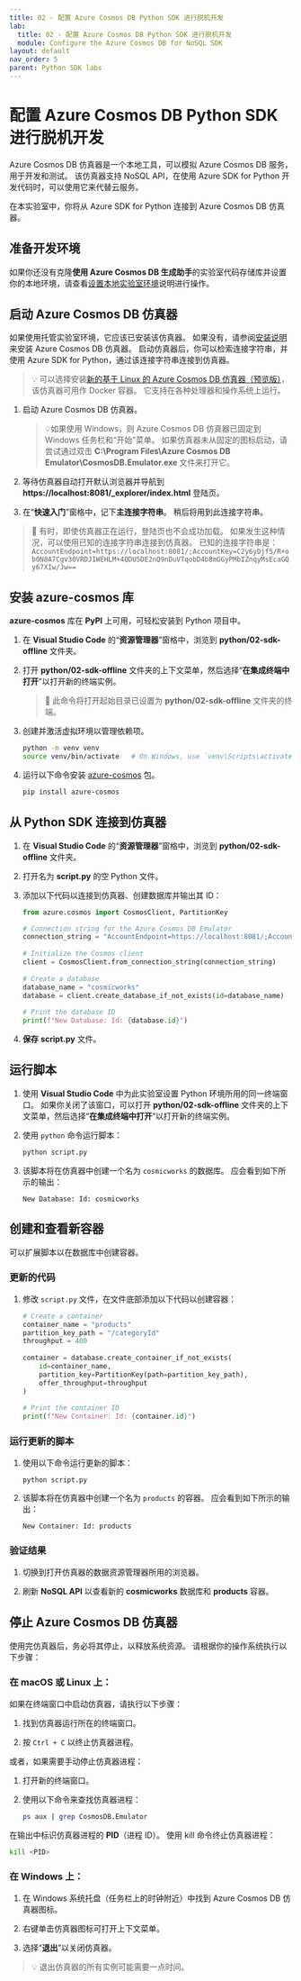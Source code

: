 ```yaml
---
title: 02 - 配置 Azure Cosmos DB Python SDK 进行脱机开发
lab:
  title: 02 - 配置 Azure Cosmos DB Python SDK 进行脱机开发
  module: Configure the Azure Cosmos DB for NoSQL SDK
layout: default
nav_order: 5
parent: Python SDK labs
---
```


# 配置 Azure Cosmos DB Python SDK 进行脱机开发

Azure Cosmos DB 仿真器是一个本地工具，可以模拟 Azure Cosmos DB 服务，用于开发和测试。 该仿真器支持 NoSQL API，在使用 Azure SDK for Python 开发代码时，可以使用它来代替云服务。

在本实验室中，你将从 Azure SDK for Python 连接到 Azure Cosmos DB 仿真器。

## 准备开发环境

如果你还没有克隆**使用 Azure Cosmos DB 生成助手**的实验室代码存储库并设置你的本地环境，请查看[设置本地实验室环境](00-setup-lab-environment.md)说明进行操作。

## 启动 Azure Cosmos DB 仿真器

如果使用托管实验室环境，它应该已安装该仿真器。 如果没有，请参阅[安装说明](https://docs.microsoft.com/azure/cosmos-db/local-emulator)来安装 Azure Cosmos DB 仿真器。 启动仿真器后，你可以检索连接字符串，并使用 Azure SDK for Python，通过该连接字符串连接到仿真器。

> &#128161; 可以选择安装[新的基于 Linux 的 Azure Cosmos DB 仿真器（预览版）](https://learn.microsoft.com/azure/cosmos-db/emulator-linux)，该仿真器可用作 Docker 容器。 它支持在各种处理器和操作系统上运行。

1. 启动 Azure Cosmos DB 仿真器。

    > 💡如果使用 Windows，则 Azure Cosmos DB 仿真器已固定到 Windows 任务栏和“开始”菜单。 如果仿真器未从固定的图标启动，请尝试通过双击 **C:\Program Files\Azure Cosmos DB Emulator\CosmosDB.Emulator.exe** 文件来打开它。

1. 等待仿真器自动打开默认浏览器并导航到 **https://localhost:8081/_explorer/index.html** 登陆页。

1. 在“**快速入门**”窗格中，记下**主连接字符串**。 稍后将用到此连接字符串。

> &#128221; 有时，即使仿真器正在运行，登陆页也不会成功加载。 如果发生这种情况，可以使用已知的连接字符串连接到仿真器。 已知的连接字符串是：`AccountEndpoint=https://localhost:8081/;AccountKey=C2y6yDjf5/R+ob0N8A7Cgv30VRDJIWEHLM+4QDU5DE2nQ9nDuVTqobD4b8mGGyPMbIZnqyMsEcaGQy67XIw/Jw==`

## 安装 azure-cosmos 库

**azure-cosmos** 库在 **PyPI** 上可用，可轻松安装到 Python 项目中。

1. 在 **Visual Studio Code** 的“**资源管理器**”窗格中，浏览到 **python/02-sdk-offline** 文件夹。

1. 打开 **python/02-sdk-offline** 文件夹的上下文菜单，然后选择“**在集成终端中打开**”以打开新的终端实例。

    > &#128221; 此命令将打开起始目录已设置为 **python/02-sdk-offline** 文件夹的终端。

1. 创建并激活虚拟环境以管理依赖项。

   ```bash
   python -m venv venv
   source venv/bin/activate   # On Windows, use `venv\Scripts\activate`
   ```

1. 运行以下命令安装 [azure-cosmos][pypi.org/project/azure-cosmos] 包。

   ```bash
   pip install azure-cosmos
   ```

## 从 Python SDK 连接到仿真器

1. 在 **Visual Studio Code** 的“**资源管理器**”窗格中，浏览到 **python/02-sdk-offline** 文件夹。

1. 打开名为 **script.py** 的空 Python 文件。

1. 添加以下代码以连接到仿真器、创建数据库并输出其 ID：

   ```python
   from azure.cosmos import CosmosClient, PartitionKey
   
   # Connection string for the Azure Cosmos DB Emulator
   connection_string = "AccountEndpoint=https://localhost:8081/;AccountKey=C2y6yDjf5/R+ob0N8A7Cgv30VRDJIWEHLM+4QDU5DE2nQ9nDuVTqobD4b8mGGyPMbIZnqyMsEcaGQy67XIw/Jw=="
    
   # Initialize the Cosmos client
   client = CosmosClient.from_connection_string(connection_string)
    
   # Create a database
   database_name = "cosmicworks"
   database = client.create_database_if_not_exists(id=database_name)
    
   # Print the database ID
   print(f"New Database: Id: {database.id}")
   ```

1. **保存** **script.py** 文件。

## 运行脚本

1. 使用 **Visual Studio Code** 中为此实验室设置 Python 环境所用的同一终端窗口。 如果你关闭了该窗口，可以打开 **python/02-sdk-offline** 文件夹的上下文菜单，然后选择“**在集成终端中打开**”以打开新的终端实例。

1. 使用 `python` 命令运行脚本：

   ```bash
   python script.py
   ```

1. 该脚本将在仿真器中创建一个名为 `cosmicworks` 的数据库。 应会看到如下所示的输出：

   ```text
   New Database: Id: cosmicworks
   ```

## 创建和查看新容器

可以扩展脚本以在数据库中创建容器。

### 更新的代码

1. 修改 `script.py` 文件，在文件底部添加以下代码以创建容器：

   ```python
   # Create a container
   container_name = "products"
   partition_key_path = "/categoryId"
   throughput = 400
    
   container = database.create_container_if_not_exists(
       id=container_name,
       partition_key=PartitionKey(path=partition_key_path),
       offer_throughput=throughput
   )
    
   # Print the container ID
   print(f"New Container: Id: {container.id}")
   ```

### 运行更新的脚本

1. 使用以下命令运行更新的脚本：

   ```bash
   python script.py
   ```

1. 该脚本将在仿真器中创建一个名为 `products` 的容器。 应会看到如下所示的输出：

   ```text
   New Container: Id: products
   ```

### 验证结果

1. 切换到打开仿真器的数据资源管理器所用的浏览器。

1. 刷新 **NoSQL API** 以查看新的 **cosmicworks** 数据库和 **products** 容器。

## 停止 Azure Cosmos DB 仿真器

使用完仿真器后，务必将其停止，以释放系统资源。 请根据你的操作系统执行以下步骤：

### 在 macOS 或 Linux 上：

如果在终端窗口中启动仿真器，请执行以下步骤：

1. 找到仿真器运行所在的终端窗口。

1. 按 `Ctrl + C` 以终止仿真器进程。

或者，如果需要手动停止仿真器进程：

1. 打开新的终端窗口。

1. 使用以下命令来查找仿真器进程：

   ```bash
   ps aux | grep CosmosDB.Emulator
   ```

在输出中标识仿真器进程的 **PID**（进程 ID）。 使用 kill 命令终止仿真器进程：

```bash
kill <PID>
```

### 在 Windows 上：

1. 在 Windows 系统托盘（任务栏上的时钟附近）中找到 Azure Cosmos DB 仿真器图标。

1. 右键单击仿真器图标可打开上下文菜单。

1. 选择“**退出**”以关闭仿真器。

> 💡 退出仿真器的所有实例可能需要一点时间。

[code.visualstudio.com/docs/getstarted]: https://code.visualstudio.com/docs/getstarted/tips-and-tricks
[pypi.org/project/azure-cosmos]: https://pypi.org/project/azure-cosmos
